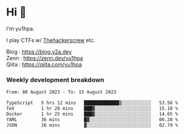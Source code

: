 # Hi 👋

I'm yu1hpa.

I play CTFs w/ [Thehackerscrew](https://www.thehackerscrew.team/) etc.

Blog : https://blog.y2a.dev  
Zenn : https://zenn.dev/yu1hpa  
Qiita : https://qiita.com/yu1hpa  

### Weekly development breakdown

<!--START_SECTION:waka-->

```txt
From: 08 August 2023 - To: 15 August 2023

TypeScript   5 hrs 12 mins   █████████████▒░░░░░░░░░░░   53.56 %
TeX          1 hr 28 mins    ███▓░░░░░░░░░░░░░░░░░░░░░   15.10 %
Docker       1 hr 25 mins    ███▓░░░░░░░░░░░░░░░░░░░░░   14.65 %
YAML         36 mins         █▓░░░░░░░░░░░░░░░░░░░░░░░   06.20 %
JSON         16 mins         ▓░░░░░░░░░░░░░░░░░░░░░░░░   02.79 %
```

<!--END_SECTION:waka-->

